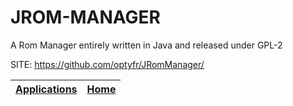 # JROM-MANAGER

 A Rom Manager entirely written in Java and released under GPL-2

 SITE: https://github.com/optyfr/JRomManager/

 | [Applications](https://portable-linux-apps.github.io/apps.html) | [Home](https://portable-linux-apps.github.io)
 | --- | --- |
